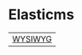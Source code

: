 # Elasticms

|                                           |
|-------------------------------------------|
| [WYSIWYG](./elasticms/wysiwyg/wysiwyg.md) |
